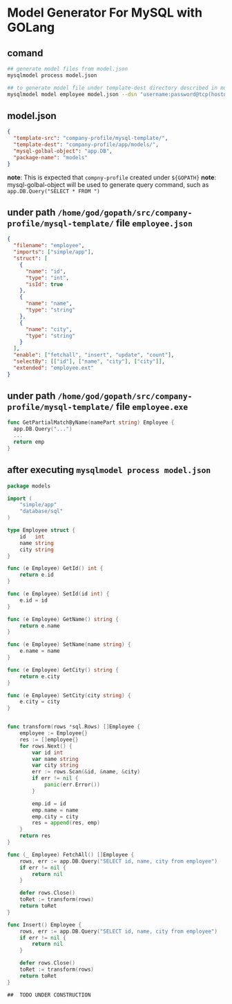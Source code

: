 # Model Generator For MySQL with GOLang


## comand

```sh
## generate model files from model.json
mysqlmodel process model.json

## to generate model file under template-dest directory described in model.json, application will ask for hostname, username, password and database  
mysqlmodel model employee model.json --dsn "username:password@tcp(hostname)/databasename?additional=param"

```

## model.json 

```json
{
  "template-src": "company-profile/mysql-template/",
  "template-dest": "company-profile/app/models/",
  "mysql-golbal-object": "app.DB",
  "package-name": "models"
}
```
__note__: This is expected that `compny-profile` created under `${GOPATH}`
__note__: mysql-golbal-object will be used to generate query command, such as `app.DB.Query("SELECT * FROM ")`



## under path `/home/god/gopath/src/company-profile/mysql-template/` file `employee.json`

```json
{
  "filename": "employee",
  "imports": ["simple/app"],
  "struct": [
    {
      "name": "id",
      "type": "int",
      "isId": true
    },
    {
      "name": "name",
      "type": "string"
    },
    {
      "name": "city",
      "type": "string"
    }
  ],
  "enable": ["fetchall", "insert", "update", "count"],
  "selectBy": [["id"], ["name", "city"], ["city"]],
  "extended": "employee.ext"
}

```
## under path `/home/god/gopath/src/company-profile/mysql-template/` file `employee.exe`

```go
func GetPartialMatchByName(namePart string) Employee {
  app.DB.Query("...")
  ...
  return emp
}

```

## after executing `mysqlmodel process model.json`

```go
package models

import (
	"simple/app"
	"database/sql"
)

type Employee struct {
	id   int
	name string
	city string
}

func (e Employee) GetId() int {
	return e.id
}

func (e Employee) SetId(id int) {
	e.id = id
}

func (e Employee) GetName() string {
	return e.name
}

func (e Employee) SetName(name string) {
	e.name = name
}

func (e Employee) GetCity() string {
	return e.city
}

func (e Employee) SetCity(city string) {
	e.city = city
}


func transform(rows *sql.Rows) []Employee {
	employee := Employee{}
	res := []employee{}
	for rows.Next() {
		var id int
		var name string
		var city string
		err := rows.Scan(&id, &name, &city)
		if err != nil {
			panic(err.Error())
		}

		emp.id = id
		emp.name = name
		emp.city = city
		res = append(res, emp)
	}
	return res
}

func (_ Employee) FetchAll() []Employee {
	rows, err := app.DB.Query("SELECT id, name, city from employee")
	if err != nil {
		return nil
	}

	defer rows.Close()
	toRet := transform(rows)
	return toRet
}

func Insert() Employee {
	rows, err := app.DB.Query("SELECT id, name, city from employee")
	if err != nil {
		return nil
	}

	defer rows.Close()
	toRet := transform(rows)
	return toRet
}

##  TODO UNDER CONSTRUCTION

```
